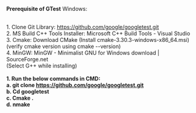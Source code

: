**Prerequisite of GTest**
Windows:

<br>1. Clone Git Library: https://github.com/google/googletest.git
<br>2. MS Build C++ Tools Installer: Microsoft C++ Build Tools - Visual Studio 
<br>3. Cmake: Download CMake (Install cmake-3.30.3-windows-x86_64.msi) 
<br>(verify cmake version using cmake --version)
<br>4. MinGW:  MinGW - Minimalist GNU for Windows download | SourceForge.net
<br>(Select G++ while installing)
<br>
	**<br>1. Run the below commands in CMD:
	<br>	a. git clone https://github.com/google/googletest.git
	<br>	b. Cd googletest
	<br>	c. Cmake . 
	<br>	d. nmake**

